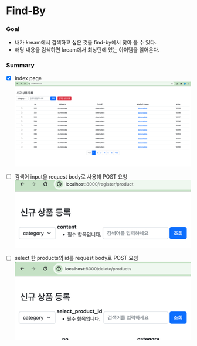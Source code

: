 # Find-By

### Goal
- 내가 kream에서 검색하고 싶은 것을 find-by에서 찾아 볼 수 있다.
- 해당 내용을 검색하면 kream에서 최상단에 있는 아이템을 읽어온다.

 
### Summary

- [x] index page
![img_1.png](readme_image/img_1.png)

- [ ] 검색어 input을 request body로 사용해 POST 요청 
![img_2.png](readme_image/img_2.png)

- [ ] select 한 products의 id를 request body로 POST 요청
![img_3.png](readme_image/img_3.png)